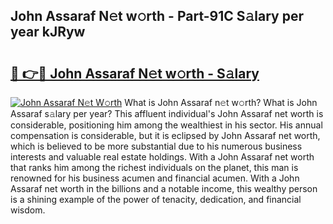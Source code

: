 ## John Assaraf N𝚎t w𝚘rth - Part-91C S𝚊lary per year kJRyw

# <h2><a href="http://gc4sldc.nevu.top/?p=John+Assaraf">🔗 👉🔴 John Assaraf N𝚎t w𝚘rth - S𝚊lary</a></h2>

[![John Assaraf N𝚎t W𝚘rth](https://i.imgur.com/Oavwk0R.jpeg)](http://gc4sldc.nevu.top/?p=John+Assaraf)
What is John Assaraf n𝚎t w𝚘rth? What is John Assaraf s𝚊lary per year?
This affluent individual's John Assaraf net worth is considerable, positioning him among the wealthiest in his sector. His annual compensation is considerable, but it is eclipsed by John Assaraf net worth, which is believed to be more substantial due to his numerous business interests and valuable real estate holdings. With a John Assaraf net worth that ranks him among the richest individuals on the planet, this man is renowned for his business acumen and financial acumen. With a John Assaraf net worth in the billions and a notable income, this wealthy person is a shining example of the power of tenacity, dedication, and financial wisdom.
